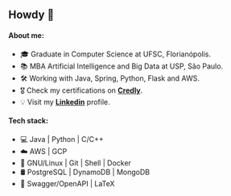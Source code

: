 ## Howdy :metal:

#### About me:
- 🎓 Graduate in Computer Science at UFSC, Florianópolis.
- 📚 MBA Artificial Intelligence and Big Data at USP, São Paulo.
- 🛠️ Working with Java, Spring, Python, Flask and AWS.
- 🎖️ Check my certifications on [**Credly**](https://www.credly.com/users/rafael-begnini-de-castilhos/badges).
- 💡 Visit my [**Linkedin**](https://www.linkedin.com/in/rafaelbcastilhos/) profile.

#### Tech stack:
- 💻 Java | Python | C/C++
- ☁️ AWS | GCP
- 🧰 GNU/Linux | Git | Shell | Docker 
- 🛢 PostgreSQL | DynamoDB | MongoDB
- 📝 Swagger/OpenAPI | LaTeX
